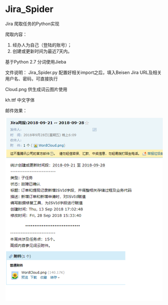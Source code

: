 # Jira_Spider
Jira 爬取任务的Python实现

爬取内容：
1. 经办人为自己（登陆的账号）；
2. 创建或更新时间为最近7天内。

基于Python 2.7
分词使用Jieba

文件说明：
Jira_Spider.py 配置好相关import之后，填入Beisen Jira URL及相关用户名、密码，可直接执行

Cloud.png 供生成词云图片使用

kh.ttf 中文字体


邮件效果：


![image](https://github.com/i69086/Jira_Spider/blob/master/mail.png)

